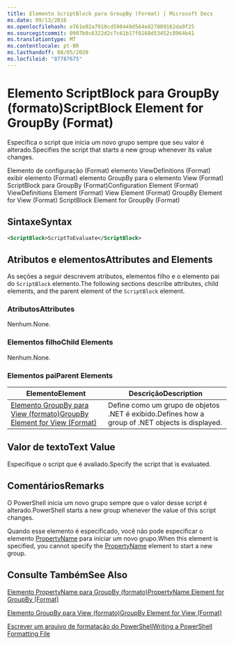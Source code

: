 ```yaml
---
title: Elemento ScriptBlock para GroupBy (Format) | Microsoft Docs
ms.date: 09/13/2016
ms.openlocfilehash: e761e02a7910cd598449d564e827889162da9f25
ms.sourcegitcommit: 0907b8c6322d2c7c61b17f8168d53452c8964b41
ms.translationtype: MT
ms.contentlocale: pt-BR
ms.lasthandoff: 08/05/2020
ms.locfileid: "87787675"
---
```

# <a name="scriptblock-element-for-groupby-format"></a><span data-ttu-id="158f6-102">Elemento ScriptBlock para GroupBy (formato)</span><span class="sxs-lookup"><span data-stu-id="158f6-102">ScriptBlock Element for GroupBy (Format)</span></span>

<span data-ttu-id="158f6-103">Especifica o script que inicia um novo grupo sempre que seu valor é alterado.</span><span class="sxs-lookup"><span data-stu-id="158f6-103">Specifies the script that starts a new group whenever its value changes.</span></span>

<span data-ttu-id="158f6-104">Elemento de configuração (Format) elemento ViewDefinitions (Format) exibir elemento (Format) elemento GroupBy para o elemento View (Format) ScriptBlock para GroupBy (Format)</span><span class="sxs-lookup"><span data-stu-id="158f6-104">Configuration Element (Format) ViewDefinitions Element (Format) View Element (Format) GroupBy Element for View (Format) ScriptBlock Element for GroupBy (Format)</span></span>

## <a name="syntax"></a><span data-ttu-id="158f6-105">Sintaxe</span><span class="sxs-lookup"><span data-stu-id="158f6-105">Syntax</span></span>

```xml
<ScriptBlock>ScriptToEvaluate</ScriptBlock>
```

## <a name="attributes-and-elements"></a><span data-ttu-id="158f6-106">Atributos e elementos</span><span class="sxs-lookup"><span data-stu-id="158f6-106">Attributes and Elements</span></span>

<span data-ttu-id="158f6-107">As seções a seguir descrevem atributos, elementos filho e o elemento pai do `ScriptBlock` elemento.</span><span class="sxs-lookup"><span data-stu-id="158f6-107">The following sections describe attributes, child elements, and the parent element of the `ScriptBlock` element.</span></span>

### <a name="attributes"></a><span data-ttu-id="158f6-108">Atributos</span><span class="sxs-lookup"><span data-stu-id="158f6-108">Attributes</span></span>

<span data-ttu-id="158f6-109">Nenhum.</span><span class="sxs-lookup"><span data-stu-id="158f6-109">None.</span></span>

### <a name="child-elements"></a><span data-ttu-id="158f6-110">Elementos filho</span><span class="sxs-lookup"><span data-stu-id="158f6-110">Child Elements</span></span>

<span data-ttu-id="158f6-111">Nenhum.</span><span class="sxs-lookup"><span data-stu-id="158f6-111">None.</span></span>

### <a name="parent-elements"></a><span data-ttu-id="158f6-112">Elementos pai</span><span class="sxs-lookup"><span data-stu-id="158f6-112">Parent Elements</span></span>

|<span data-ttu-id="158f6-113">Elemento</span><span class="sxs-lookup"><span data-stu-id="158f6-113">Element</span></span>|<span data-ttu-id="158f6-114">Descrição</span><span class="sxs-lookup"><span data-stu-id="158f6-114">Description</span></span>|
|-------------|-----------------|
|[<span data-ttu-id="158f6-115">Elemento GroupBy para View (formato)</span><span class="sxs-lookup"><span data-stu-id="158f6-115">GroupBy Element for View (Format)</span></span>](./groupby-element-for-view-format.md)|<span data-ttu-id="158f6-116">Define como um grupo de objetos .NET é exibido.</span><span class="sxs-lookup"><span data-stu-id="158f6-116">Defines how a group of .NET objects is displayed.</span></span>|

## <a name="text-value"></a><span data-ttu-id="158f6-117">Valor de texto</span><span class="sxs-lookup"><span data-stu-id="158f6-117">Text Value</span></span>

<span data-ttu-id="158f6-118">Especifique o script que é avaliado.</span><span class="sxs-lookup"><span data-stu-id="158f6-118">Specify the script that is evaluated.</span></span>

## <a name="remarks"></a><span data-ttu-id="158f6-119">Comentários</span><span class="sxs-lookup"><span data-stu-id="158f6-119">Remarks</span></span>

<span data-ttu-id="158f6-120">O PowerShell inicia um novo grupo sempre que o valor desse script é alterado.</span><span class="sxs-lookup"><span data-stu-id="158f6-120">PowerShell starts a new group whenever the value of this script changes.</span></span>

<span data-ttu-id="158f6-121">Quando esse elemento é especificado, você não pode especificar o elemento [PropertyName](propertyname-element-for-groupby-format.md) para iniciar um novo grupo.</span><span class="sxs-lookup"><span data-stu-id="158f6-121">When this element is specified, you cannot specify the [PropertyName](propertyname-element-for-groupby-format.md) element to start a new group.</span></span>

## <a name="see-also"></a><span data-ttu-id="158f6-122">Consulte Também</span><span class="sxs-lookup"><span data-stu-id="158f6-122">See Also</span></span>

[<span data-ttu-id="158f6-123">Elemento PropertyName para GroupBy (formato)</span><span class="sxs-lookup"><span data-stu-id="158f6-123">PropertyName Element for GroupBy (Format)</span></span>](propertyname-element-for-groupby-format.md)

[<span data-ttu-id="158f6-124">Elemento GroupBy para View (formato)</span><span class="sxs-lookup"><span data-stu-id="158f6-124">GroupBy Element for View (Format)</span></span>](groupby-element-for-view-format.md)

[<span data-ttu-id="158f6-125">Escrever um arquivo de formatação do PowerShell</span><span class="sxs-lookup"><span data-stu-id="158f6-125">Writing a PowerShell Formatting File</span></span>](writing-a-powershell-formatting-file.md)
